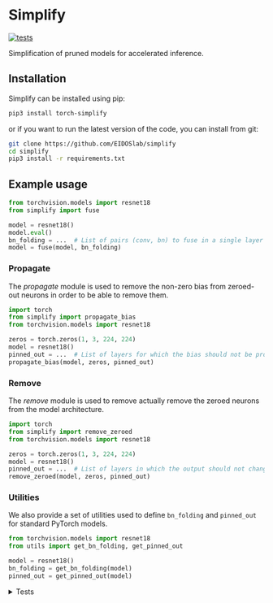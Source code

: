 # Simplify

[![tests](https://github.com/EIDOSlab/simplify/actions/workflows/test.yaml/badge.svg)](https://github.com/EIDOSlab/simplify/actions/workflows/test.yaml)

Simplification of pruned models for accelerated inference.

[comment]: <> (- [Installation]&#40;#installation&#41;)

[comment]: <> (- [Modules]&#40;#usage&#41;)

[comment]: <> (    - [Dataloaders]&#40;#dataloaders&#41;)

[comment]: <> (    - [Evaluation]&#40;#evalutation&#41;)

[comment]: <> (    - [Models]&#40;#models&#41;)

[comment]: <> (    - [Pruning]&#40;#pruning&#41;)

[comment]: <> (        - [CSNN]&#40;#CSNN&#41;)

[comment]: <> (        - [Pruning]&#40;#Pruning&#41;)

[comment]: <> (        - [Thresholding]&#40;#Thresholding&#41;)

[comment]: <> (    - [Utils]&#40;#Utils&#41;)

[comment]: <> (- [Contributing]&#40;#contributing&#41;   )

[comment]: <> (- [License]&#40;#license&#41;)

## Installation

Simplify can be installed using pip:

```bash
pip3 install torch-simplify
```

or if you want to run the latest version of the code, you can install from git:

```bash
git clone https://github.com/EIDOSlab/simplify
cd simplify
pip3 install -r requirements.txt
```

## Example usage

```python
from torchvision.models import resnet18
from simplify import fuse

model = resnet18()
model.eval()
bn_folding = ...  # List of pairs (conv, bn) to fuse in a single layer
model = fuse(model, bn_folding)
```

### Propagate

The *propagate* module is used to remove the non-zero bias from zeroed-out neurons in order to be able to remove them.

````python
import torch
from simplify import propagate_bias
from torchvision.models import resnet18

zeros = torch.zeros(1, 3, 224, 224)
model = resnet18()
pinned_out = ...  # List of layers for which the bias should not be propagated
propagate_bias(model, zeros, pinned_out)
````

### Remove

The *remove* module is used to remove actually remove the zeroed neurons from the model architecture.

````python
import torch
from simplify import remove_zeroed
from torchvision.models import resnet18

zeros = torch.zeros(1, 3, 224, 224)
model = resnet18()
pinned_out = ...  # List of layers in which the output should not change shape
remove_zeroed(model, zeros, pinned_out)
````

### Utilities

We also provide a set of utilities used to define `bn_folding` and `pinned_out` for standard PyTorch models.

````python
from torchvision.models import resnet18
from utils import get_bn_folding, get_pinned_out

model = resnet18()
bn_folding = get_bn_folding(model)
pinned_out = get_pinned_out(model)
````

<details>
<summary>
Tests
</summary>

#### Inference time benchmarks

<!-- benchmark starts -->
Update timestamp 08/07/2021 13:57:18

Random structured pruning amount = 50.0%

| Architecture       | Dense time       | Pruned time      | Simplified time   |
|--------------------|------------------|------------------|-------------------|
| alexnet            | 0.0000s ± 0.0000 | 0.0000s ± 0.0000 | 0.0000s ± 0.0000  |
| vgg11              | 0.0000s ± 0.0000 | 0.0000s ± 0.0000 | 0.0000s ± 0.0000  |
| vgg11_bn           | 0.0000s ± 0.0000 | 0.0000s ± 0.0000 | 0.0000s ± 0.0000  |
| vgg13              | 0.0000s ± 0.0000 | 0.0000s ± 0.0000 | 0.0000s ± 0.0000  |
| vgg13_bn           | 0.0000s ± 0.0000 | 0.0000s ± 0.0000 | 0.0000s ± 0.0000  |
| vgg16              | 0.0000s ± 0.0000 | 0.0000s ± 0.0000 | 0.0000s ± 0.0000  |
| vgg16_bn           | 0.0000s ± 0.0000 | 0.0000s ± 0.0000 | 0.0000s ± 0.0000  |
| vgg19              | 0.0000s ± 0.0000 | 0.0000s ± 0.0000 | 0.0000s ± 0.0000  |
| vgg19_bn           | 0.0000s ± 0.0000 | 0.0000s ± 0.0000 | 0.0000s ± 0.0000  |
| resnet18           | 0.0000s ± 0.0000 | 0.0000s ± 0.0000 | 0.0000s ± 0.0000  |
| resnet34           | 0.0000s ± 0.0000 | 0.0000s ± 0.0000 | 0.0000s ± 0.0000  |
| resnet50           | 0.0000s ± 0.0000 | 0.0000s ± 0.0000 | 0.0000s ± 0.0000  |
| resnet101          | 0.0000s ± 0.0000 | 0.0000s ± 0.0000 | 0.0000s ± 0.0000  |
| resnet152          | 0.0000s ± 0.0000 | 0.0000s ± 0.0000 | 0.0000s ± 0.0000  |
| squeezenet1_0      | 0.0000s ± 0.0000 | 0.0000s ± 0.0000 | 0.0000s ± 0.0000  |
| squeezenet1_1      | 0.0000s ± 0.0000 | 0.0000s ± 0.0000 | 0.0000s ± 0.0000  |
| densenet121        | 0.0000s ± 0.0000 | 0.0000s ± 0.0000 | 0.0000s ± 0.0000  |
| densenet161        | 0.0000s ± 0.0000 | 0.0000s ± 0.0000 | 0.0000s ± 0.0000  |
| densenet169        | 0.0000s ± 0.0000 | 0.0000s ± 0.0000 | 0.0000s ± 0.0000  |
| densenet201        | 0.0000s ± 0.0000 | 0.0000s ± 0.0000 | 0.0000s ± 0.0000  |
| inception_v3       | 0.0000s ± 0.0000 | 0.0000s ± 0.0000 | 0.0000s ± 0.0000  |
| googlenet          | 0.0000s ± 0.0000 | 0.0000s ± 0.0000 | 0.0000s ± 0.0000  |
| shufflenet_v2_x0_5 | 0.0000s ± 0.0000 | 0.0000s ± 0.0000 | 0.0000s ± 0.0000  |
| shufflenet_v2_x1_0 | 0.0000s ± 0.0000 | 0.0000s ± 0.0000 | 0.0000s ± 0.0000  |
| shufflenet_v2_x1_5 | 0.0000s ± 0.0000 | 0.0000s ± 0.0000 | 0.0000s ± 0.0000  |
| shufflenet_v2_x2_0 | 0.0000s ± 0.0000 | 0.0000s ± 0.0000 | 0.0000s ± 0.0000  |
| mobilenet_v2       | 0.0000s ± 0.0000 | 0.0000s ± 0.0000 | 0.0000s ± 0.0000  |
| mobilenet_v3_small | 0.0000s ± 0.0000 | 0.0000s ± 0.0000 | 0.0000s ± 0.0000  |
| mobilenet_v3_large | 0.0000s ± 0.0000 | 0.0000s ± 0.0000 | 0.0000s ± 0.0000  |
| resnext50_32x4d    | 0.0000s ± 0.0000 | 0.0000s ± 0.0000 | 0.0000s ± 0.0000  |
| resnext101_32x8d   | 0.0000s ± 0.0000 | 0.0000s ± 0.0000 | 0.0000s ± 0.0000  |
| wide_resnet50_2    | 0.0000s ± 0.0000 | 0.0000s ± 0.0000 | 0.0000s ± 0.0000  |
| wide_resnet101_2   | 0.0000s ± 0.0000 | 0.0000s ± 0.0000 | 0.0000s ± 0.0000  |
| mnasnet0_5         | 0.0000s ± 0.0000 | 0.0000s ± 0.0000 | 0.0000s ± 0.0000  |
| mnasnet0_75        | 0.0000s ± 0.0000 | 0.0000s ± 0.0000 | 0.0000s ± 0.0000  |
| mnasnet1_0         | 0.0000s ± 0.0000 | 0.0000s ± 0.0000 | 0.0000s ± 0.0000  |
| mnasnet1_3         | 0.0000s ± 0.0000 | 0.0000s ± 0.0000 | 0.0000s ± 0.0000  |
<!-- benchmark ends -->

#### Status of torchvision.models

:heavy_check_mark:: all good

:x:: gives different results

:cursing_face:: an exception occurred

:man_shrugging:: test skipped due to failing of the previous one


<!-- table starts -->
Update timestamp 03/07/2021 15:10:26

|    Architecture    |  BatchNorm Folding  |  Bias Propagation  |   Simplification   |
|--------------------|---------------------|--------------------|--------------------|
|      alexnet       | :heavy_check_mark:  | :heavy_check_mark: | :heavy_check_mark: |
|       vgg11        | :heavy_check_mark:  | :heavy_check_mark: | :heavy_check_mark: |
|      vgg11_bn      | :heavy_check_mark:  | :heavy_check_mark: | :heavy_check_mark: |
|       vgg13        | :heavy_check_mark:  | :heavy_check_mark: | :heavy_check_mark: |
|      vgg13_bn      | :heavy_check_mark:  | :heavy_check_mark: | :heavy_check_mark: |
|       vgg16        | :heavy_check_mark:  | :heavy_check_mark: | :heavy_check_mark: |
|      vgg16_bn      | :heavy_check_mark:  | :heavy_check_mark: | :heavy_check_mark: |
|       vgg19        | :heavy_check_mark:  | :heavy_check_mark: | :heavy_check_mark: |
|      vgg19_bn      | :heavy_check_mark:  | :heavy_check_mark: | :heavy_check_mark: |
|      resnet18      | :heavy_check_mark:  | :heavy_check_mark: | :heavy_check_mark: |
|      resnet34      | :heavy_check_mark:  | :heavy_check_mark: | :heavy_check_mark: |
|      resnet50      | :heavy_check_mark:  | :heavy_check_mark: | :heavy_check_mark: |
|     resnet101      | :heavy_check_mark:  | :heavy_check_mark: | :heavy_check_mark: |
|     resnet152      | :heavy_check_mark:  | :heavy_check_mark: | :heavy_check_mark: |
|   squeezenet1_0    | :heavy_check_mark:  | :heavy_check_mark: | :heavy_check_mark: |
|   squeezenet1_1    | :heavy_check_mark:  | :heavy_check_mark: | :heavy_check_mark: |
|    densenet121     | :heavy_check_mark:  | :heavy_check_mark: | :heavy_check_mark: |
|    densenet161     | :heavy_check_mark:  | :heavy_check_mark: | :heavy_check_mark: |
|    densenet169     | :heavy_check_mark:  | :heavy_check_mark: | :heavy_check_mark: |
|    densenet201     | :heavy_check_mark:  | :heavy_check_mark: | :heavy_check_mark: |
|    inception_v3    | :heavy_check_mark:  | :heavy_check_mark: | :heavy_check_mark: |
|     googlenet      | :heavy_check_mark:  | :heavy_check_mark: | :heavy_check_mark: |
| shufflenet_v2_x0_5 | :heavy_check_mark:  | :heavy_check_mark: | :heavy_check_mark: |
| shufflenet_v2_x1_0 | :heavy_check_mark:  | :heavy_check_mark: | :heavy_check_mark: |
| shufflenet_v2_x1_5 | :heavy_check_mark:  | :heavy_check_mark: | :heavy_check_mark: |
| shufflenet_v2_x2_0 | :heavy_check_mark:  | :heavy_check_mark: | :heavy_check_mark: |
|    mobilenet_v2    | :heavy_check_mark:  | :heavy_check_mark: | :heavy_check_mark: |
| mobilenet_v3_small | :heavy_check_mark:  | :heavy_check_mark: | :heavy_check_mark: |
| mobilenet_v3_large | :heavy_check_mark:  | :heavy_check_mark: | :heavy_check_mark: |
|  resnext50_32x4d   | :heavy_check_mark:  | :heavy_check_mark: | :heavy_check_mark: |
|  resnext101_32x8d  | :heavy_check_mark:  | :heavy_check_mark: | :heavy_check_mark: |
|  wide_resnet50_2   | :heavy_check_mark:  | :heavy_check_mark: | :heavy_check_mark: |
|  wide_resnet101_2  | :heavy_check_mark:  | :heavy_check_mark: | :heavy_check_mark: |
|     mnasnet0_5     | :heavy_check_mark:  | :heavy_check_mark: | :heavy_check_mark: |
|    mnasnet0_75     | :heavy_check_mark:  | :heavy_check_mark: | :heavy_check_mark: |
|     mnasnet1_0     | :heavy_check_mark:  | :heavy_check_mark: | :heavy_check_mark: |
|     mnasnet1_3     | :heavy_check_mark:  | :heavy_check_mark: | :heavy_check_mark: |
<!-- table ends -->
</details>